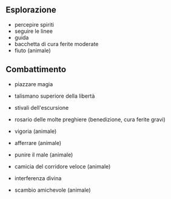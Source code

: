 
## Esplorazione
 - percepire spiriti
 - seguire le linee
 - guida
 - bacchetta di cura ferite moderate
 - fiuto (animale)

## Combattimento
 - piazzare magia
 - talismano superiore della libertà
 - stivali dell'escursione
 - rosario delle molte preghiere (benedizione, cura ferite gravi)
 - vigoria (animale)
 - afferrare (animale)
 - punire il male (animale)
 - camicia del corridore veloce (animale)

 - interferenza divina
 - scambio amichevole (animale)
